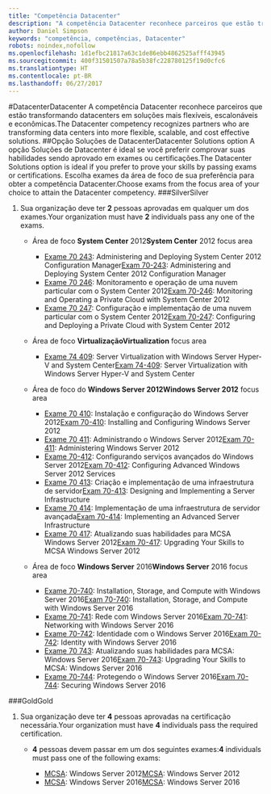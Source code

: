 ```yaml
---
title: "Competência Datacenter"
description: "A competência Datacenter reconhece parceiros que estão transformando datacenters em soluções mais flexíveis, escalonáveis e econômicas."
author: Daniel Simpson
keywords: "competência, competências, Datacenter"
robots: noindex,nofollow
ms.openlocfilehash: 1d1efbc21817a63c1de86ebb4862525afff43945
ms.sourcegitcommit: 400f31501507a78a5b38fc228780125f19d0cfc6
ms.translationtype: HT
ms.contentlocale: pt-BR
ms.lasthandoff: 06/27/2017
---
```

#<a name="datacenter"></a><span data-ttu-id="8ea02-104">Datacenter</span><span class="sxs-lookup"><span data-stu-id="8ea02-104">Datacenter</span></span>
<span data-ttu-id="8ea02-105">A competência Datacenter reconhece parceiros que estão transformando datacenters em soluções mais flexíveis, escalonáveis e econômicas.</span><span class="sxs-lookup"><span data-stu-id="8ea02-105">The Datacenter competency recognizes partners who are transforming data centers into more flexible, scalable, and cost effective solutions.</span></span>
##<a name="datacenter-solutions-option"></a><span data-ttu-id="8ea02-106">Opção Soluções de Datacenter</span><span class="sxs-lookup"><span data-stu-id="8ea02-106">Datacenter Solutions option</span></span>
<span data-ttu-id="8ea02-107">A opção Soluções de Datacenter é ideal se você preferir comprovar suas habilidades sendo aprovado em exames ou certificações.</span><span class="sxs-lookup"><span data-stu-id="8ea02-107">The Datacenter Solutions option is ideal if you prefer to prove your skills by passing exams or certifications.</span></span> <span data-ttu-id="8ea02-108">Escolha exames da área de foco de sua preferência para obter a competência Datacenter.</span><span class="sxs-lookup"><span data-stu-id="8ea02-108">Choose exams from the focus area of your choice to attain the Datacenter competency.</span></span>
###<a name="silver"></a><span data-ttu-id="8ea02-109">Silver</span><span class="sxs-lookup"><span data-stu-id="8ea02-109">Silver</span></span>
1. <span data-ttu-id="8ea02-110">Sua organização deve ter **2** pessoas aprovadas em qualquer um dos exames.</span><span class="sxs-lookup"><span data-stu-id="8ea02-110">Your organization must have **2** individuals pass any one of the exams.</span></span>

    - <span data-ttu-id="8ea02-111">Área de foco **System Center** 2012</span><span class="sxs-lookup"><span data-stu-id="8ea02-111">**System Center** 2012 focus area</span></span>

        - <span data-ttu-id="8ea02-112">[Exame 70 243](https://www.microsoft.com/en-us/learning/exam-70-243.aspx): Administering and Deploying System Center 2012 Configuration Manager</span><span class="sxs-lookup"><span data-stu-id="8ea02-112">[Exam 70-243](https://www.microsoft.com/en-us/learning/exam-70-243.aspx): Administering and Deploying System Center 2012 Configuration Manager</span></span>
        - <span data-ttu-id="8ea02-113">[Exame 70 246](https://www.microsoft.com/en-us/learning/exam-70-246.aspx): Monitoramento e operação de uma nuvem particular com o System Center 2012</span><span class="sxs-lookup"><span data-stu-id="8ea02-113">[Exam 70-246](https://www.microsoft.com/en-us/learning/exam-70-246.aspx): Monitoring and Operating a Private Cloud with System Center 2012</span></span>
        - <span data-ttu-id="8ea02-114">[Exame 70 247](https://www.microsoft.com/en-us/learning/exam-70-247.aspx): Configuração e implementação de uma nuvem particular com o System Center 2012</span><span class="sxs-lookup"><span data-stu-id="8ea02-114">[Exam 70-247](https://www.microsoft.com/en-us/learning/exam-70-247.aspx): Configuring and Deploying a Private Cloud with System Center 2012</span></span>

    - <span data-ttu-id="8ea02-115">Área de foco **Virtualização**</span><span class="sxs-lookup"><span data-stu-id="8ea02-115">**Virtualization** focus area</span></span>

        - <span data-ttu-id="8ea02-116">[Exame 74 409](https://www.microsoft.com/en-us/learning/exam-74-409.aspx): Server Virtualization with Windows Server Hyper-V and System Center</span><span class="sxs-lookup"><span data-stu-id="8ea02-116">[Exam 74-409](https://www.microsoft.com/en-us/learning/exam-74-409.aspx): Server Virtualization with Windows Server Hyper-V and System Center</span></span>

    - <span data-ttu-id="8ea02-117">Área de foco do **Windows Server 2012**</span><span class="sxs-lookup"><span data-stu-id="8ea02-117">**Windows Server 2012** focus area</span></span>

        - <span data-ttu-id="8ea02-118">[Exame 70 410](https://www.microsoft.com/en-us/learning/exam-70-410.aspx): Instalação e configuração do Windows Server 2012</span><span class="sxs-lookup"><span data-stu-id="8ea02-118">[Exam 70-410](https://www.microsoft.com/en-us/learning/exam-70-410.aspx): Installing and Configuring Windows Server 2012</span></span>
        - <span data-ttu-id="8ea02-119">[Exame 70 411](https://www.microsoft.com/en-us/learning/exam-70-411.aspx): Administrando o Windows Server 2012</span><span class="sxs-lookup"><span data-stu-id="8ea02-119">[Exam 70-411](https://www.microsoft.com/en-us/learning/exam-70-411.aspx): Administering Windows Server 2012</span></span>
        - <span data-ttu-id="8ea02-120">[Exame 70-412](https://www.microsoft.com/en-us/learning/exam-70-412.aspx): Configurando serviços avançados do Windows Server 2012</span><span class="sxs-lookup"><span data-stu-id="8ea02-120">[Exam 70-412](https://www.microsoft.com/en-us/learning/exam-70-412.aspx): Configuring Advanced Windows Server 2012 Services</span></span>
        - <span data-ttu-id="8ea02-121">[Exame 70 413](https://www.microsoft.com/en-us/learning/exam-70-413.aspx): Criação e implementação de uma infraestrutura de servidor</span><span class="sxs-lookup"><span data-stu-id="8ea02-121">[Exam 70-413](https://www.microsoft.com/en-us/learning/exam-70-413.aspx): Designing and Implementing a Server Infrastructure</span></span>
        - <span data-ttu-id="8ea02-122">[Exame 70 414](https://www.microsoft.com/en-us/learning/exam-70-414.aspx): Implementação de uma infraestrutura de servidor avançada</span><span class="sxs-lookup"><span data-stu-id="8ea02-122">[Exam 70-414](https://www.microsoft.com/en-us/learning/exam-70-414.aspx): Implementing an Advanced Server Infrastructure</span></span>
        - <span data-ttu-id="8ea02-123">[Exame 70 417](https://www.microsoft.com/en-us/learning/exam-70-417.aspx): Atualizando suas habilidades para MCSA Windows Server 2012</span><span class="sxs-lookup"><span data-stu-id="8ea02-123">[Exam 70-417](https://www.microsoft.com/en-us/learning/exam-70-417.aspx): Upgrading Your Skills to MCSA Windows Server 2012</span></span>

    - <span data-ttu-id="8ea02-124">Área de foco **Windows Server** 2016</span><span class="sxs-lookup"><span data-stu-id="8ea02-124">**Windows Server** 2016 focus area</span></span>
        - <span data-ttu-id="8ea02-125">[Exame 70-740](https://www.microsoft.com/en-us/learning/exam-70-740.aspx): Installation, Storage, and Compute with Windows Server 2016</span><span class="sxs-lookup"><span data-stu-id="8ea02-125">[Exam 70-740](https://www.microsoft.com/en-us/learning/exam-70-740.aspx): Installation, Storage, and Compute with Windows Server 2016</span></span>
        - <span data-ttu-id="8ea02-126">[Exame 70-741](https://www.microsoft.com/en-us/learning/exam-70-741.aspx): Rede com Windows Server 2016</span><span class="sxs-lookup"><span data-stu-id="8ea02-126">[Exam 70-741](https://www.microsoft.com/en-us/learning/exam-70-741.aspx): Networking with Windows Server 2016</span></span>
        - <span data-ttu-id="8ea02-127">[Exame 70-742](https://www.microsoft.com/en-us/learning/exam-70-742.aspx): Identidade com o Windows Server 2016</span><span class="sxs-lookup"><span data-stu-id="8ea02-127">[Exam 70-742](https://www.microsoft.com/en-us/learning/exam-70-742.aspx): Identity with Windows Server 2016</span></span>
        - <span data-ttu-id="8ea02-128">[Exame 70 743](https://www.microsoft.com/en-us/learning/exam-70-743.aspx): Atualizando suas habilidades para MCSA: Windows Server 2016</span><span class="sxs-lookup"><span data-stu-id="8ea02-128">[Exam 70-743](https://www.microsoft.com/en-us/learning/exam-70-743.aspx): Upgrading Your Skills to MCSA: Windows Server 2016</span></span>
        - <span data-ttu-id="8ea02-129">[Exame 70-744](https://www.microsoft.com/en-us/learning/exam-70-744.aspx): Protegendo o Windows Server 2016</span><span class="sxs-lookup"><span data-stu-id="8ea02-129">[Exam 70-744](https://www.microsoft.com/en-us/learning/exam-70-744.aspx): Securing Windows Server 2016</span></span>

###<a name="gold"></a><span data-ttu-id="8ea02-130">Gold</span><span class="sxs-lookup"><span data-stu-id="8ea02-130">Gold</span></span>
1. <span data-ttu-id="8ea02-131">Sua organização deve ter **4** pessoas aprovadas na certificação necessária.</span><span class="sxs-lookup"><span data-stu-id="8ea02-131">Your organization must have **4** individuals pass the required certification.</span></span>

    - <span data-ttu-id="8ea02-132">**4** pessoas devem passar em um dos seguintes exames:</span><span class="sxs-lookup"><span data-stu-id="8ea02-132">**4** individuals must pass one of the following exams:</span></span>

        - <span data-ttu-id="8ea02-133">[MCSA](https://www.microsoft.com/en-us/learning/mcsa-windows-server-certification.aspx): Windows Server 2012</span><span class="sxs-lookup"><span data-stu-id="8ea02-133">[MCSA](https://www.microsoft.com/en-us/learning/mcsa-windows-server-certification.aspx): Windows Server 2012</span></span>
        - <span data-ttu-id="8ea02-134">[MCSA](https://www.microsoft.com/en-us/learning/mcsa-windows-server-2016-certification.aspx): Windows Server 2016</span><span class="sxs-lookup"><span data-stu-id="8ea02-134">[MCSA](https://www.microsoft.com/en-us/learning/mcsa-windows-server-2016-certification.aspx): Windows Server 2016</span></span>
